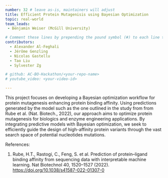 ```yaml
---
number: 32 # leave as-is, maintainers will adjust
title: Efficient Protein Mutagenisis using Bayesian Optimization
topic: real-world
team_leads:
 - Benjamin Weiser (McGill University)

# Comment these lines by prepending the pound symbol (#) to each line to hide these elements
contributors:
  - Alexander Al-Feghali
  - Jérôme Genzling
  - Nicolas Gastellu
  - Tao Liu
  - Sylvester Zg

# github: AC-BO-Hackathon/<your-repo-name>
# youtube_video: <your-video-id>

---
```


This project focuses on developing a Bayesian optimization workflow for protein mutagenesis enhancing protein binding affinity. Using predictions generated by the model such as the one outlined in the study from from Rube et al. (Nat. Biotech., 2022), our approach aims to optimize protein mutagenesis for biologics and enzyme engineering applications. By integrating predictive models with Bayesian optimization, we seek to efficiently guide the design of high-affinity protein variants through the vast search space of potential nucleotides mutations.

References:

1. Rube, H.T., Rastogi, C., Feng, S. et al. Prediction of protein–ligand binding affinity from sequencing data with interpretable machine learning. Nat Biotechnol 40, 1520–1527 (2022). https://doi.org/10.1038/s41587-022-01307-0
